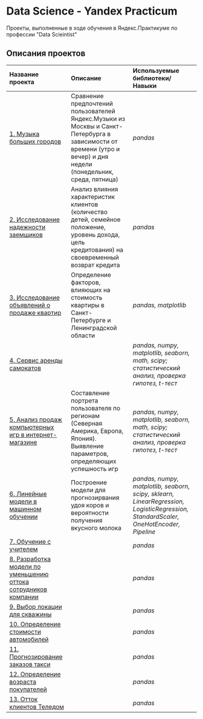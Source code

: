 # Data Science - Yandex Practicum

Проекты, выполненные в ходе обучения в Яндекс.Практикуме по профессии "Data Scieintist"

## Описания проектов 

| Название проекта | Описание | Используемые библиотеки/Навыки | 
| :---------------------- | :---------------------- | :---------------------- |
| [1. Музыка больших городов](big_cities_music) | Сравнение предпочтений пользователей Яндекс.Музыки из Москвы и Санкт-Петербурга в зависимости от времени (утро и вечер) и дня недели (понедельник, среда, пятница)| *pandas* |
| [2. Исследование надежности заемщиков](https://github.com/rBurya/Yandex_DataScience/tree/main/Yandex-DataScience/%D0%9F%D1%80%D0%BE%D0%B5%D0%BA%D1%82%202.%20%D0%98%D1%81%D1%81%D0%BB%D0%B5%D0%B4%D0%BE%D0%B2%D0%B0%D0%BD%D0%B8%D0%B5%20%D0%BD%D0%B0%D0%B4%D0%B5%D0%B6%D0%BD%D0%BE%D1%81%D1%82%D0%B8%20%D0%B7%D0%B0%D0%B5%D0%BC%D1%89%D0%B8%D0%BA%D0%BE%D0%B2) | Анализ влияния характеристик клиентов (количество детей, семейное положение, уровень дохода, цель кредитования) на своевременный возврат кредита| *pandas* |
| [3. Исследование объявлений о продаже квартир](https://github.com/rBurya/Yandex_DataScience/tree/main/Yandex-DataScience/%D0%9F%D1%80%D0%BE%D0%B5%D0%BA%D1%82%203.%20%D0%98%D1%81%D1%81%D0%BB%D0%B5%D0%B4%D0%BE%D0%B2%D0%B0%D0%BD%D0%B8%D0%B5%20%D0%BE%D0%B1%D1%8A%D1%8F%D0%B2%D0%BB%D0%B5%D0%BD%D0%B8%D0%B9%20%D0%BE%20%D0%BF%D1%80%D0%BE%D0%B4%D0%B0%D0%B6%D0%B5%20%D0%BA%D0%B2%D0%B0%D1%80%D1%82%D0%B8%D1%80) | Определение факторов, влияющих на стоимость квартиры в Санкт-Петербурге и Ленинградской области| *pandas, matplotlib* |
| [4. Сервис аренды самокатов](https://github.com/rBurya/Yandex_DataScience/tree/main/Yandex-DataScience/%D0%9F%D1%80%D0%BE%D0%B5%D0%BA%D1%82%204.%20%D0%A1%D0%B5%D1%80%D0%B2%D0%B8%D1%81%20%D0%B0%D1%80%D0%B5%D0%BD%D0%B4%D1%8B%20%D1%81%D0%B0%D0%BC%D0%BE%D0%BA%D0%B0%D1%82%D0%BE%D0%B2) | | *pandas, numpy, matplotlib, seaborn, math, scipy; статистический анализ, проверка гипотез, t-тест* |
| [5. Анализ продаж компьютерных игр в интернет-магазине](https://github.com/rBurya/Yandex_DataScience/tree/main/Yandex-DataScience/%D0%9F%D1%80%D0%BE%D0%B5%D0%BA%D1%82%205.%20%D0%90%D0%BD%D0%B0%D0%BB%D0%B8%D0%B7%20%D0%BF%D1%80%D0%BE%D0%B4%D0%B0%D0%B6%20%D0%BA%D0%BE%D0%BC%D0%BF%D1%8C%D1%8E%D1%82%D0%B5%D1%80%D0%BD%D1%8B%D1%85%20%D0%B8%D0%B3%D1%80%20%D0%B2%20%D0%B8%D0%BD%D1%82%D0%B5%D1%80%D0%BD%D0%B5%D1%82-%D0%BC%D0%B0%D0%B3%D0%B0%D0%B7%D0%B8%D0%BD%D0%B5) | Составление портрета пользователя по регионам (Северная Америка, Европа, Япония). Выявление параметров, определяющих успешность игр | *pandas, numpy, matplotlib, seaborn, math, scipy; статистический анализ, проверка гипотез, t-тест* |
| [6. Линейные модели в машинном обучении](https://github.com/rBurya/Yandex_DataScience/tree/main/Yandex-DataScience/%D0%9F%D1%80%D0%BE%D0%B5%D0%BA%D1%82%206.%20%D0%9B%D0%B8%D0%BD%D0%B5%D0%B9%D0%BD%D1%8B%D0%B5%20%D0%BC%D0%BE%D0%B4%D0%B5%D0%BB%D0%B8%20%D0%B2%20%D0%BC%D0%B0%D1%88%D0%B8%D0%BD%D0%BD%D0%BE%D0%BC%20%D0%BE%D0%B1%D1%83%D1%87%D0%B5%D0%BD%D0%B8%D0%B8) | Построение модели для прогнозирвания удоя коров и вероятности получения вкусного молока | *pandas, numpy, matplotlib, seaborn, scipy, sklearn, LinearRegression, LogisticRegression, StandardScaler, OneHotEncoder, Pipeline* |
| [7. Обучение с учителем](https://github.com/rBurya/Yandex_DataScience/tree/main/Yandex-DataScience/%D0%9F%D1%80%D0%BE%D0%B5%D0%BA%D1%82%207.%20%D0%9E%D0%B1%D1%83%D1%87%D0%B5%D0%BD%D0%B8%D0%B5%20%D1%81%20%D1%83%D1%87%D0%B8%D1%82%D0%B5%D0%BB%D0%B5%D0%BC) |  | *pandas* |
| [8. Разработка модели по уменьшению оттока сотрудников компании](https://github.com/rBurya/Yandex_DataScience/tree/main/Yandex-DataScience/%D0%9F%D1%80%D0%BE%D0%B5%D0%BA%D1%82%208.%20%D0%A0%D0%B0%D0%B7%D1%80%D0%B0%D0%B1%D0%BE%D1%82%D0%BA%D0%B0%20%D0%BC%D0%BE%D0%B4%D0%B5%D0%BB%D0%B8%20%D0%BF%D0%BE%20%D1%83%D0%BC%D0%B5%D0%BD%D1%8C%D1%88%D0%B5%D0%BD%D0%B8%D1%8E%20%D0%BE%D1%82%D1%82%D0%BE%D0%BA%D0%B0%20%D1%81%D0%BE%D1%82%D1%80%D1%83%D0%B4%D0%BD%D0%B8%D0%BA%D0%BE%D0%B2%20%D0%BA%D0%BE%D0%BC%D0%BF%D0%B0%D0%BD%D0%B8%D0%B8) | | *pandas* |
| [9. Выбор локации для скважины](https://github.com/rBurya/Yandex_DataScience/tree/main/Yandex-DataScience/%D0%9F%D1%80%D0%BE%D0%B5%D0%BA%D1%82%209.%20%D0%92%D1%8B%D0%B1%D0%BE%D1%80%20%D0%BB%D0%BE%D0%BA%D0%B0%D1%86%D0%B8%D0%B8%20%D0%B4%D0%BB%D1%8F%20%D1%81%D0%BA%D0%B2%D0%B0%D0%B6%D0%B8%D0%BD%D1%8B) | | *pandas* |
| [10. Определение стоимости автомобилей](https://github.com/rBurya/Yandex_DataScience/tree/main/Yandex-DataScience/%D0%9F%D1%80%D0%BE%D0%B5%D0%BA%D1%82%2010.%20%D0%9E%D0%BF%D1%80%D0%B5%D0%B4%D0%B5%D0%BB%D0%B5%D0%BD%D0%B8%D0%B5%20%D1%81%D1%82%D0%BE%D0%B8%D0%BC%D0%BE%D1%81%D1%82%D0%B8%20%D0%B0%D0%B2%D1%82%D0%BE%D0%BC%D0%BE%D0%B1%D0%B8%D0%BB%D0%B5%D0%B9) | | *pandas* |
| [11. Прогнозирование заказов такси](https://github.com/rBurya/Yandex_DataScience/tree/main/Yandex-DataScience/%D0%9F%D1%80%D0%BE%D0%B5%D0%BA%D1%82%2011.%20%D0%9F%D1%80%D0%BE%D0%B3%D0%BD%D0%BE%D0%B7%D0%B8%D1%80%D0%BE%D0%B2%D0%B0%D0%BD%D0%B8%D0%B5%20%D0%B7%D0%B0%D0%BA%D0%B0%D0%B7%D0%BE%D0%B2%20%D1%82%D0%B0%D0%BA%D1%81%D0%B8) | | *pandas* |
| [12. Определение возраста покупателей](https://github.com/rBurya/Yandex_DataScience/tree/main/Yandex-DataScience/%D0%9F%D1%80%D0%BE%D0%B5%D0%BA%D1%82%2012.%20%D0%9E%D0%BF%D1%80%D0%B5%D0%B4%D0%B5%D0%BB%D0%B5%D0%BD%D0%B8%D0%B5%20%D0%B2%D0%BE%D0%B7%D1%80%D0%B0%D1%81%D1%82%D0%B0%20%D0%BF%D0%BE%D0%BA%D1%83%D0%BF%D0%B0%D1%82%D0%B5%D0%BB%D0%B5%D0%B9) | | *pandas* |
| [13. Отток клиентов Теледом](https://github.com/rBurya/Yandex_DataScience/tree/main/Yandex-DataScience/%D0%9F%D1%80%D0%BE%D0%B5%D0%BA%D1%82%2013.%20%D0%9E%D1%82%D1%82%D0%BE%D0%BA%20%D0%BA%D0%BB%D0%B8%D0%B5%D0%BD%D1%82%D0%BE%D0%B2%20%D0%A2%D0%B5%D0%BB%D0%B5%D0%B4%D0%BE%D0%BC) | | *pandas* |











